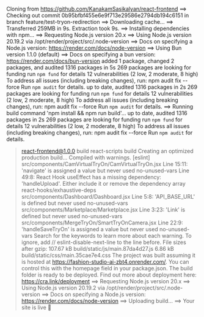 Cloning from https://github.com/KanakamSasikalyan/react-frontend
==> Checking out commit 0b95bfbf455e6e9f713e29586e2794db194c6151 in branch feature/test-tryon-redirection
==> Downloading cache...
==> Transferred 259MB in 9s. Extraction took 9s.
==> Installing dependencies with npm...
==> Requesting Node.js version 20.x
==> Using Node.js version 20.19.2 via /opt/render/project/src/.node-version
==> Docs on specifying a Node.js version: https://render.com/docs/node-version
==> Using Bun version 1.1.0 (default)
==> Docs on specifying a bun version: https://render.com/docs/bun-version
added 1 package, changed 2 packages, and audited 1316 packages in 5s
269 packages are looking for funding
  run `npm fund` for details
12 vulnerabilities (2 low, 2 moderate, 8 high)
To address all issues (including breaking changes), run:
  npm audit fix --force
Run `npm audit` for details.
up to date, audited 1316 packages in 2s
269 packages are looking for funding
  run `npm fund` for details
12 vulnerabilities (2 low, 2 moderate, 8 high)
To address all issues (including breaking changes), run:
  npm audit fix --force
Run `npm audit` for details.
==> Running build command 'npm install && npm run build'...
up to date, audited 1316 packages in 2s
269 packages are looking for funding
  run `npm fund` for details
12 vulnerabilities (2 low, 2 moderate, 8 high)
To address all issues (including breaking changes), run:
  npm audit fix --force
Run `npm audit` for details.
> react-frontend@1.0.0 build
> react-scripts build
Creating an optimized production build...
Compiled with warnings.
[eslint] 
src/components/CamVirtualTryOn/CamVirtualTryOn.jsx
  Line 15:11:  'navigate' is assigned a value but never used                                                                    no-unused-vars
  Line 49:8:   React Hook useEffect has a missing dependency: 'handleUpload'. Either include it or remove the dependency array  react-hooks/exhaustive-deps
src/components/Dashboard/Dashboard.jsx
  Line 5:8:  'API_BASE_URL' is defined but never used  no-unused-vars
src/components/Marketplace/Marketplace.jsx
  Line 3:23:  'Link' is defined but never used  no-unused-vars
src/components/MergeTryOn/SmartTryOnCamera.jsx
  Line 22:9:  'handleSaveTryOn' is assigned a value but never used  no-unused-vars
Search for the keywords to learn more about each warning.
To ignore, add // eslint-disable-next-line to the line before.
File sizes after gzip:
  107.67 kB  build/static/js/main.87da4d27.js
  6.86 kB    build/static/css/main.35cae7e4.css
The project was built assuming it is hosted at https://fashion-studio-ai-zbt4.onrender.com/.
You can control this with the homepage field in your package.json.
The build folder is ready to be deployed.
Find out more about deployment here:
  https://cra.link/deployment
==> Requesting Node.js version 20.x
==> Using Node.js version 20.19.2 via /opt/render/project/src/.node-version
==> Docs on specifying a Node.js version: https://render.com/docs/node-version
==> Uploading build...
==> Your site is live 🎉
